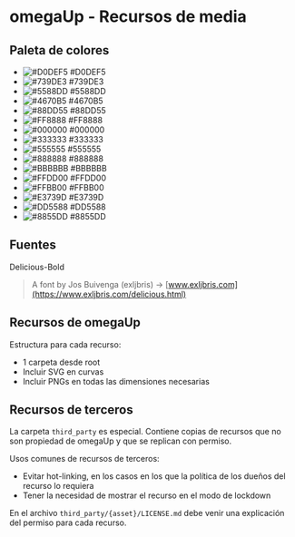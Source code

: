 # omegaUp - Recursos de media

## Paleta de colores
- ![#D0DEF5](https://placehold.it/15/D0DEF5/000000?text=+) #D0DEF5
- ![#739DE3](https://placehold.it/15/739DE3/000000?text=+) #739DE3
- ![#5588DD](https://placehold.it/15/5588DD/000000?text=+) #5588DD
- ![#4670B5](https://placehold.it/15/4670B5/000000?text=+) #4670B5
- ![#88DD55](https://placehold.it/15/88DD55/000000?text=+) #88DD55
- ![#FF8888](https://placehold.it/15/FF8888/000000?text=+) #FF8888
- ![#000000](https://placehold.it/15/000000/000000?text=+) #000000
- ![#333333](https://placehold.it/15/333333/000000?text=+) #333333
- ![#555555](https://placehold.it/15/555555/000000?text=+) #555555
- ![#888888](https://placehold.it/15/888888/000000?text=+) #888888
- ![#BBBBBB](https://placehold.it/15/BBBBBB/000000?text=+) #BBBBBB
- ![#FFDD00](https://placehold.it/15/FFDD00/000000?text=+) #FFDD00
- ![#FFBB00](https://placehold.it/15/FFBB00/000000?text=+) #FFBB00
- ![#E3739D](https://placehold.it/15/E3739D/000000?text=+) #E3739D
- ![#DD5588](https://placehold.it/15/DD5588/000000?text=+) #DD5588
- ![#8855DD](https://placehold.it/15/8855DD/000000?text=+) #8855DD

## Fuentes
Delicious-Bold
> A font by Jos Buivenga (exljbris) -> [www.exljbris.com](https://www.exljbris.com/delicious.html)

## Recursos de omegaUp

Estructura para cada recurso:
- 1 carpeta desde root
- Incluir SVG en curvas
- Incluir PNGs en todas las dimensiones necesarias

## Recursos de terceros

La carpeta `third_party` es especial. Contiene copias de recursos que no son propiedad de omegaUp y que se replican con permiso.

Usos comunes de recursos de terceros:
- Evitar hot-linking, en los casos en los que la política de los dueños del recurso lo requiera
- Tener la necesidad de mostrar el recurso en el modo de lockdown

En el archivo `third_party/{asset}/LICENSE.md` debe venir una explicación del permiso para cada recurso.
